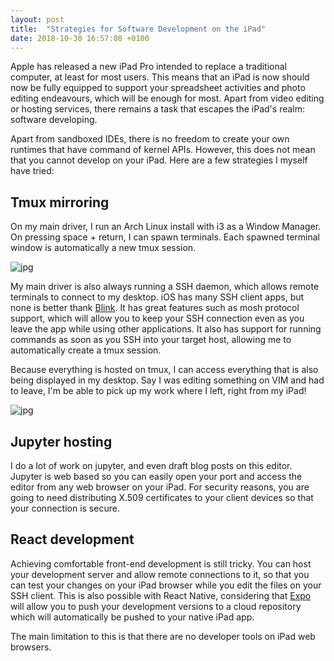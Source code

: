 ```yaml
---
layout: post
title:  "Strategies for Software Development on the iPad"
date: 2018-10-30 16:57:08 +0100
---
```


Apple has released a new iPad Pro intended to replace a traditional computer, at least for most users. This means that an iPad is now should now be fully equipped to support your spreadsheet activities and photo editing endeavours, which will be enough for most. Apart from video editing or hosting services, there remains a task that escapes the iPad's realm: software developing.

Apart from sandboxed IDEs, there is no freedom to create your own runtimes that have command of kernel APIs. However, this does not mean that you cannot develop on your iPad. Here are a few strategies I myself have tried:

## Tmux mirroring

On my main driver, I run an Arch Linux install with i3 as a Window Manager. On pressing space + return, I can spawn terminals. Each spawned terminal window is automatically a new tmux session.

![jpg]({{site.url}}/assets/images/terminal-based-computing/arch.jpg)

My main driver is also always running a SSH daemon, which allows remote terminals to connect to my desktop. iOS has many SSH client apps, but none is better thank [Blink](http://www.blink.sh/). It has great features such as mosh protocol support, which will allow you to keep your SSH connection even as you leave the app while using other applications. It also has support for running commands as soon as you SSH into your target host, allowing me to automatically create a tmux session.

Because everything is hosted on tmux, I can access everything that is also being displayed in my desktop. Say I was editing something on VIM and had to leave, I'm be able to pick up my work where I left, right from my iPad!

![jpg]({{site.url}}/assets/images/terminal-based-computing/tmux.jpg)

## Jupyter hosting

I do a lot of work on jupyter, and even draft blog posts on this editor. Jupyter is web based so you can easily open your port and access the editor from any web browser on your iPad. For security reasons, you are going to need distributing X.509 certificates to your client devices so that your connection is secure.

## React development

Achieving comfortable front-end development is still tricky. You can host your development server and allow remote connections to it, so that you can test your changes on your iPad browser while you edit the files on your SSH client. This is also possible with React Native, considering that [Expo](https://expo.io/) will allow you to push your development versions to a cloud repository which will automatically be pushed to your native iPad app.

The main limitation to this is that there are no developer tools on iPad web browsers.

